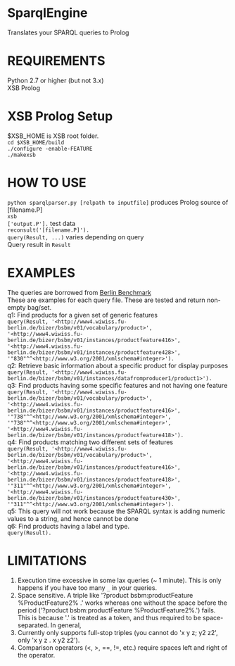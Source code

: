 SparqlEngine
====

Translates your SPARQL queries to Prolog

REQUIREMENTS
=====
Python 2.7 or higher (but not 3.x)  
XSB Prolog  

XSB Prolog Setup
=====
$XSB_HOME is XSB root folder.  
`cd $XSB_HOME/build`  
`./configure -enable-FEATURE`   
`./makexsb`  

HOW TO USE
=====
`python sparqlparser.py [relpath to inputfile]` produces Prolog source of [filename.P]  
`xsb`  
`['output.P'].` test data  
`reconsult('[filename.P]').`  
`query(Result, ...)` varies depending on query  
Query result in `Result`

EXAMPLES
=====
The queries are borrowed from [Berlin Benchmark](http://wifo5-03.informatik.uni-mannheim.de/bizer/berlinsparqlbenchmark/)  
These are examples for each query file. These are tested and return non-empty bag/set.   
q1: Find products for a given set of generic features  
`query(Result, '<http://www4.wiwiss.fu-berlin.de/bizer/bsbm/v01/vocabulary/product>', '<http://www4.wiwiss.fu-berlin.de/bizer/bsbm/v01/instances/productfeature416>', '<http://www4.wiwiss.fu-berlin.de/bizer/bsbm/v01/instances/productfeature428>', '"830"^^<http://www.w3.org/2001/xmlschema#integer>').`  
q2: Retrieve basic information about a specific product for display purposes  
`query(Result, '<http://www4.wiwiss.fu-berlin.de/bizer/bsbm/v01/instances/datafromproducer1/product1>').`    
q3: Find products having some specific features and not having one feature  
`query(Result, '<http://www4.wiwiss.fu-berlin.de/bizer/bsbm/v01/vocabulary/product>', '<http://www4.wiwiss.fu-berlin.de/bizer/bsbm/v01/instances/productfeature416>', '"738"^^<http://www.w3.org/2001/xmlschema#integer>', '"738"^^<http://www.w3.org/2001/xmlschema#integer>', '<http://www4.wiwiss.fu-berlin.de/bizer/bsbm/v01/instances/productfeature418>').`      
q4: Find products matching two different sets of features  
`query(Result, '<http://www4.wiwiss.fu-berlin.de/bizer/bsbm/v01/vocabulary/product>', '<http://www4.wiwiss.fu-berlin.de/bizer/bsbm/v01/instances/productfeature416>', '<http://www4.wiwiss.fu-berlin.de/bizer/bsbm/v01/instances/productfeature418>', '"311"^^<http://www.w3.org/2001/xmlschema#integer>', '<http://www4.wiwiss.fu-berlin.de/bizer/bsbm/v01/instances/productfeature430>', '"311"^^<http://www.w3.org/2001/xmlschema#integer>'). `  
q5: This query will not work because the SPARQL syntax is adding numeric values to a string, and hence cannot be done  
q6: Find products having a label and type.  
`query(Result).`  

LIMITATIONS
====
1. Execution time excessive in some lax queries (~ 1 minute). This is only happens if you have too many `_` in your queries.
2. Space sensitive. A triple like '?product bsbm:productFeature %ProductFeature2% .' works whereas one without the space before the period 
('?product bsbm:productFeature %ProductFeature2%.') fails. This is because '.' is treated as a token, and thus required to be space-separated. In general,
3. Currently only supports full-stop triples (you cannot do 'x y z; y2 z2', only 'x y z . x y2 z2').
4. Comparison operators (<, >, ==, !=, etc.) require spaces left and right of the operator. 
